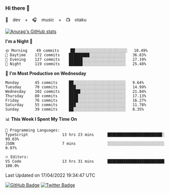 ### Hi there 👋

🚀　dev　+　🎧　music　+　📺　otaku


[![Anurag's GitHub stats](https://github-readme-stats.vercel.app/api?username=koheitasaka&count_private=true&show_icons=true&theme=monokai)](https://github.com/koheitasaka/github-readme-stats)

<!--START_SECTION:waka-->
**I'm a Night 🦉** 

```text
🌞 Morning    49 commits     ██░░░░░░░░░░░░░░░░░░░░░░░   10.49% 
🌆 Daytime    172 commits    █████████░░░░░░░░░░░░░░░░   36.83% 
🌃 Evening    127 commits    ██████░░░░░░░░░░░░░░░░░░░   27.19% 
🌙 Night      119 commits    ██████░░░░░░░░░░░░░░░░░░░   25.48%

```
📅 **I'm Most Productive on Wednesday** 

```text
Monday       45 commits     ██░░░░░░░░░░░░░░░░░░░░░░░   9.64% 
Tuesday      70 commits     ███░░░░░░░░░░░░░░░░░░░░░░   14.99% 
Wednesday    102 commits    █████░░░░░░░░░░░░░░░░░░░░   21.84% 
Thursday     80 commits     ████░░░░░░░░░░░░░░░░░░░░░   17.13% 
Friday       76 commits     ████░░░░░░░░░░░░░░░░░░░░░   16.27% 
Saturday     55 commits     ███░░░░░░░░░░░░░░░░░░░░░░   11.78% 
Sunday       39 commits     ██░░░░░░░░░░░░░░░░░░░░░░░   8.35%

```


📊 **This Week I Spent My Time On** 

```text
💬 Programming Languages: 
TypeScript               13 hrs 23 mins      ████████████████████████░   99.03% 
JSON                     7 mins              ░░░░░░░░░░░░░░░░░░░░░░░░░   0.97%

🔥 Editors: 
VS Code                  13 hrs 31 mins      █████████████████████████   100.0%

```


 Last Updated on 17/04/2022 19:34:47 UTC
<!--END_SECTION:waka-->

[![GitHub Badge](https://img.shields.io/badge/GitHub-100000?style=for-the-badge&logo=github&logoColor=white)](https://github.com/koheitasaka)
[![Twitter Badge](https://img.shields.io/badge/Twitter-1DA1F2?style=for-the-badge&logo=twitter&logoColor=white)](https://twitter.com/sleep_asleep_)
